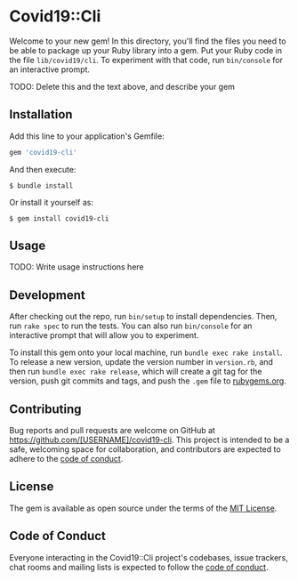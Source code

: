 # Covid19::Cli

Welcome to your new gem! In this directory, you'll find the files you need to be able to package up your Ruby library into a gem. Put your Ruby code in the file `lib/covid19/cli`. To experiment with that code, run `bin/console` for an interactive prompt.

TODO: Delete this and the text above, and describe your gem

## Installation

Add this line to your application's Gemfile:

```ruby
gem 'covid19-cli'
```

And then execute:

    $ bundle install

Or install it yourself as:

    $ gem install covid19-cli

## Usage

TODO: Write usage instructions here

## Development

After checking out the repo, run `bin/setup` to install dependencies. Then, run `rake spec` to run the tests. You can also run `bin/console` for an interactive prompt that will allow you to experiment.

To install this gem onto your local machine, run `bundle exec rake install`. To release a new version, update the version number in `version.rb`, and then run `bundle exec rake release`, which will create a git tag for the version, push git commits and tags, and push the `.gem` file to [rubygems.org](https://rubygems.org).

## Contributing

Bug reports and pull requests are welcome on GitHub at https://github.com/[USERNAME]/covid19-cli. This project is intended to be a safe, welcoming space for collaboration, and contributors are expected to adhere to the [code of conduct](https://github.com/[USERNAME]/covid19-cli/blob/master/CODE_OF_CONDUCT.md).


## License

The gem is available as open source under the terms of the [MIT License](https://opensource.org/licenses/MIT).

## Code of Conduct

Everyone interacting in the Covid19::Cli project's codebases, issue trackers, chat rooms and mailing lists is expected to follow the [code of conduct](https://github.com/[USERNAME]/covid19-cli/blob/master/CODE_OF_CONDUCT.md).
